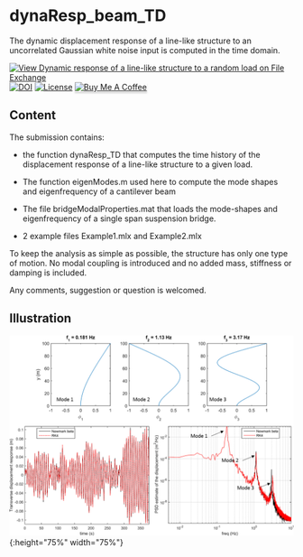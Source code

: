 # dynaResp_beam_TD
The dynamic displacement response of a line-like structure to an uncorrelated Gaussian white noise input is computed in the time domain.

[![View Dynamic response of a line-like structure to a random load on File Exchange](https://www.mathworks.com/matlabcentral/images/matlab-file-exchange.svg)](https://se.mathworks.com/matlabcentral/fileexchange/66016-dynamic-response-of-a-line-like-structure-to-a-random-load)
[![DOI](https://zenodo.org/badge/DOI/10.5281/zenodo.3965470.svg)](https://doi.org/10.5281/zenodo.3965470)
[![License](https://img.shields.io/badge/License-BSD%203--Clause-blue.svg)](https://opensource.org/licenses/BSD-3-Clause)
<a href="https://www.buymeacoffee.com/echeynet" target="_blank"><img src="https://www.buymeacoffee.com/assets/img/custom_images/orange_img.png" alt="Buy Me A Coffee" style="height: 25px !important;width: 120px !important;box-shadow: 0px 3px 2px 0px rgba(190, 190, 190, 0.5) !important;-webkit-box-shadow: 0px 3px 2px 0px rgba(190, 190, 190, 0.5) !important;" ></a>

## Content

The submission contains:

- the function dynaResp_TD that computes the time history of the displacement response of a line-like structure to a given load.

- The function eigenModes.m used here to compute the mode shapes and eigenfrequency of a cantilever beam

- The file bridgeModalProperties.mat that loads the mode-shapes and eigenfrequency of a single span suspension bridge.

- 2 example files Example1.mlx and Example2.mlx

To keep the analysis as simple as possible, the structure has only one type of motion. No modal coupling is introduced and no added mass, stiffness or damping is included.

Any comments, suggestion or question is welcomed.

## Illustration

![Illustration](illustration.png){:height="75%" width="75%"}
